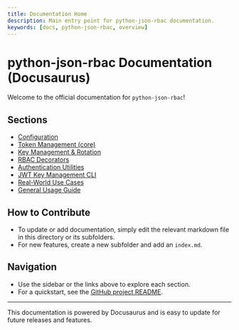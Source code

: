 ```yaml
---
title: Documentation Home
description: Main entry point for python-json-rbac documentation.
keywords: [docs, python-json-rbac, overview]
---
```


# python-json-rbac Documentation (Docusaurus)

Welcome to the official documentation for `python-json-rbac`!

## Sections

- [Configuration](configuration/index.md)
- [Token Management (core)](token-management/index.md)
- [Key Management & Rotation](key_manager/index.md)
- [RBAC Decorators](rbac/index.md)
- [Authentication Utilities](authentication/index.md)
- [JWT Key Management CLI](cli/index.md)
- [Real-World Use Cases](usecases/index.md)
- [General Usage Guide](usage.md)

## How to Contribute
- To update or add documentation, simply edit the relevant markdown file in this directory or its subfolders.
- For new features, create a new subfolder and add an `index.md`.

## Navigation
- Use the sidebar or the links above to explore each section.
- For a quickstart, see the [GitHub project README](https://github.com/IntegerAlex/python-json-rbac#readme).

---

This documentation is powered by Docusaurus and is easy to update for future releases and features.
